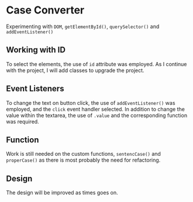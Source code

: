 # Case Converter

Experimenting with `DOM`, `getElementById()`, `querySelector()` and `addEventListener()`

## Working with ID

To select the elements, the use of `id` attribute was employed. As I continue with the project, I will add classes to upgrade the project.

## Event Listeners

To change the text on button click, the use of `addEventListener()` was employed, and the `click` event handler selected. In addition to change the value within the textarea, the use of `.value` and the corresponding function was required.

## Function

Work is still needed on the custom functions, `sentencCase()` and `properCase()` as there is most probably the need for refactoring.

## Design

The design will be improved as times goes on.
